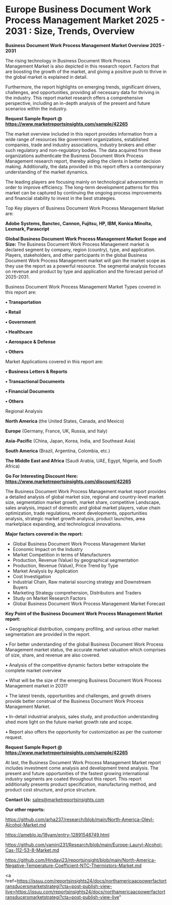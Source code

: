 # Europe Business Document Work Process Management Market 2025 - 2031 : Size, Trends, Overview

<Strong> Business Document Work Process Management Market Overview 2025 - 2031</strong>

The rising technology in Business Document Work Process Management Market is also depicted in this research report. Factors that are boosting the growth of the market, and giving a positive push to thrive in the global market is explained in detail.

Furthermore, the report highlights on emerging trends, significant drivers, challenges, and opportunities, providing all necessary data for thriving in the industry. This report market research offers a comprehensive perspective, including an in-depth analysis of the present and future scenarios within the industry.

<strong>Request Sample Report @ <a href=https://www.marketreportsinsights.com/sample/42265>https://www.marketreportsinsights.com/sample/42265</a></strong>

The market overview included in this report provides information from a wide range of resources like government organizations, established companies, trade and industry associations, industry brokers and other such regulatory and non-regulatory bodies. The data acquired from these organizations authenticate the Business Document Work Process Management research report, thereby aiding the clients in better decision making. Additionally, the data provided in this report offers a contemporary understanding of the market dynamics.

The leading players are focusing mainly on technological advancements in order to improve efficiency. The long-term development patterns for this market can be captured by continuing the ongoing process improvements and financial stability to invest in the best strategies.

Top Key players of Business Document Work Process Management Market are:

<strong>Adobe Systems, Banctec, Cannon, Fujitsu, HP, IBM, Konica Minolta, Lexmark, Parascript</strong>

<strong><b>Global Business Document Work Process Management Market Scope and Size:</b></strong>
The Business Document Work Process Management market is declared segment by company, region (country), type, and application. Players, stakeholders, and other participants in the global Business Document Work Process Management market will gain the market scope as they use the report as a powerful resource. The segmental analysis focuses on revenue and product by type and application and the forecast period of 2025-2031.

Business Document Work Process Management Market Types covered in this report are:

<strong>•  Transportation

•  Retail

•  Government

•  Healthcare

•  Aerospace & Defense

•  Others</strong>

Market Applications covered in this report are:

<strong>•  Business Letters & Reports

•  Transactional Documents

•  Financial Documents

•  Others</strong> 

Regional Analysis

<strong>North America</strong> (the United States, Canada, and Mexico)

<strong>Europe</strong> (Germany, France, UK, Russia, and Italy)

<strong>Asia-Pacific</strong> (China, Japan, Korea, India, and Southeast Asia)

<strong>South America</strong> (Brazil, Argentina, Colombia, etc.)

<strong>The Middle East and Africa</strong> (Saudi Arabia, UAE, Egypt, Nigeria, and South Africa)

<strong>Go For Interesting Discount Here: <a href=https://www.marketreportsinsights.com/discount/42265>https://www.marketreportsinsights.com/discount/42265</a></strong>

The Business Document Work Process Management market report provides a detailed analysis of global market size, regional and country-level market size, segmentation market growth, market share, competitive Landscape, sales analysis, impact of domestic and global market players, value chain optimization, trade regulations, recent developments, opportunities analysis, strategic market growth analysis, product launches, area marketplace expanding, and technological innovations.

<strong><b>Major factors covered in the report:</b></strong>
<ul>
  <li>Global Business Document Work Process Management Market </li>
  <li>Economic Impact on the Industry</li>
  <li>Market Competition in terms of Manufacturers</li>
  <li>Production, Revenue (Value) by geographical segmentation</li>
  <li>Production, Revenue (Value), Price Trend by Type</li>
  <li>Market Analysis by Application</li>
  <li>Cost Investigation</li>
  <li>Industrial Chain, Raw material sourcing strategy and Downstream Buyers</li>
  <li>Marketing Strategy comprehension, Distributors and Traders</li>
  <li>Study on Market Research Factors</li>
  <li>Global Business Document Work Process Management Market Forecast</li>
</ul>

<strong><b>Key Point of the Business Document Work Process Management Market report:</b></strong>

• Geographical distribution, company profiling, and various other market segmentation are provided in the report.

• For better understanding of the global Business Document Work Process Management market status, the accurate market valuation which comprises of size, share, and revenue are also covered.

• Analysis of the competitive dynamic factors better extrapolate the complete market overview

• What will be the size of the emerging Business Document Work Process Management market in 2031?

• The latest trends, opportunities and challenges, and growth drivers provide better construal of the Business Document Work Process Management Market.

• In-detail industrial analysis, sales study, and production understanding shed more light on the future market growth rate and scope.

• Report also offers the opportunity for customization as per the customer request.

<strong>Request Sample Report @ <a href=https://www.marketreportsinsights.com/sample/42265>https://www.marketreportsinsights.com/sample/42265</a></strong>

At last, the Business Document Work Process Management Market report includes investment come analysis and development trend analysis. The present and future opportunities of the fastest growing international industry segments are coated throughout this report. This report additionally presents product specification, manufacturing method, and product cost structure, and price structure.

<strong>Contact Us:</strong>
sales@marketreportsinsights.com

<strong>Our other reports:</strong>

<a href=https://github.com/arha237/research/blob/main/North-America-Oleyl-Alcohol-Market.md>https://github.com/arha237/research/blob/main/North-America-Oleyl-Alcohol-Market.md</a>

<a href=https://ameblo.jp/18yam/entry-12891548749.html>https://ameblo.jp/18yam/entry-12891548749.html</a>

<a href=https://github.com/yamini231/Research/blob/main/Europe-Lauryl-Alcohol-Cas-112-53-8-Market.md>https://github.com/yamini231/Research/blob/main/Europe-Lauryl-Alcohol-Cas-112-53-8-Market.md</a>

<a href=https://github.com/Hindavi23/reportsinsight/blob/main/North-America-Negative-Temperature-Coefficient-NTC-Thermistors-Market.md>https://github.com/Hindavi23/reportsinsight/blob/main/North-America-Negative-Temperature-Coefficient-NTC-Thermistors-Market.md</a>

<a href=https://issuu.com/reportsinsights24/docs/northamericaacpowerfactortransducersmarketstrategi?cta=post-publish-view-live>https://issuu.com/reportsinsights24/docs/northamericaacpowerfactortransducersmarketstrategi?cta=post-publish-view-live</a>"
